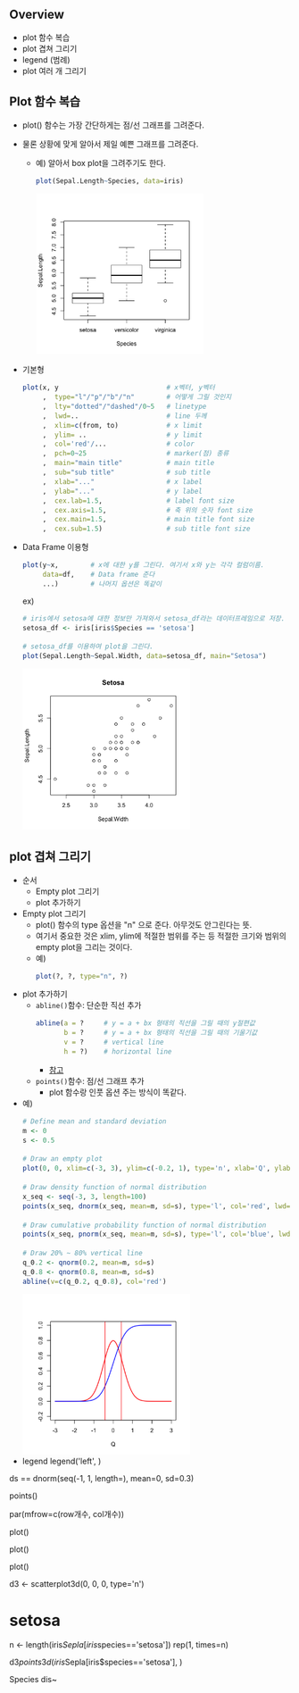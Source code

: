 ## Overview
- plot 함수 복습
- plot 겹쳐 그리기
- legend (범례)
- plot 여러 개 그리기

## Plot 함수 복습
- plot() 함수는 가장 간단하게는 점/선 그래프를 그려준다.
- 물론 상황에 맞게 알아서 제일 예쁜 그래프를 그려준다. 
    - 예) 알아서 box plot을 그려주기도 한다.
        ```R
        plot(Sepal.Length~Species, data=iris)
        ```
        <img src="./species.png" alt="Drawing"  width="300px"/> 

- 기본형
    ```R
    plot(x, y                           # x벡터, y벡터 
         ,  type="l"/"p"/"b"/"n"        # 어떻게 그릴 것인지
         ,  lty="dotted"/"dashed"/0~5   # linetype
         ,  lwd=..                      # line 두께
         ,  xlim=c(from, to)            # x limit
         ,  ylim= ..                    # y limit
         ,  col='red'/...               # color
         ,  pch=0~25                    # marker(점) 종류
         ,  main="main title"           # main title
         ,  sub="sub title"             # sub title
         ,  xlab="..."                  # x label
         ,  ylab="..."                  # y label
         ,  cex.lab=1.5,                # label font size
         ,  cex.axis=1.5,               # 축 위의 숫자 font size
         ,  cex.main=1.5,               # main title font size
         ,  cex.sub=1.5)                # sub title font size
    ```
- Data Frame 이용형
    ```R
    plot(y~x,        # x에 대한 y를 그린다. 여기서 x와 y는 각각 컬럼이름.
         data=df,    # Data frame 준다
         ...)        # 나머지 옵션은 똑같이
    ```
    ex)
    ```R
    # iris에서 setosa에 대한 정보만 가져와서 setosa_df라는 데이터프레임으로 저장.
    setosa_df <- iris[iris$Species == 'setosa']

    # setosa_df를 이용하여 plot을 그린다.
    plot(Sepal.Length~Sepal.Width, data=setosa_df, main="Setosa")
    ```
    <img src="./setosa.png" alt="Drawing"  width="300px"/> 

## plot 겹쳐 그리기
- 순서
    - Empty plot 그리기
    - plot 추가하기
- Empty plot 그리기
    - plot() 함수의 type 옵션을 "n" 으로 준다. 아무것도 안그린다는 뜻.
    - 여기서 중요한 것은 xlim, ylim에 적절한 범위를 주는 등 적절한 크기와 범위의 empty plot을 그리는 것이다.
    - 예)
        ```R
        plot(?, ?, type="n", ?)
        ```
- plot 추가하기
    - `abline()`함수: 단순한 직선 추가
        ```R
        abline(a = ?     # y = a + bx 형태의 직선을 그릴 때의 y절편값
               b = ?     # y = a + bx 형태의 직선을 그릴 때의 기울기값
               v = ?     # vertical line
               h = ?)    # horizontal line
        ```
        - [참고](https://thebook.io/006723/ch06/03/03/)
    - `points()`함수: 점/선 그래프 추가
        - plot 함수랑 인풋 옵션 주는 방식이 똑같다.
- 예)
    ```R
    # Define mean and standard deviation
    m <- 0
    s <- 0.5

    # Draw an empty plot
    plot(0, 0, xlim=c(-3, 3), ylim=c(-0.2, 1), type='n', xlab='Q', ylab='')

    # Draw density function of normal distribution
    x_seq <- seq(-3, 3, length=100)
    points(x_seq, dnorm(x_seq, mean=m, sd=s), type='l', col='red', lwd=2)

    # Draw cumulative probability function of normal distribution
    points(x_seq, pnorm(x_seq, mean=m, sd=s), type='l', col='blue', lwd=2)

    # Draw 20% ~ 80% vertical line
    q_0.2 <- qnorm(0.2, mean=m, sd=s)
    q_0.8 <- qnorm(0.8, mean=m, sd=s)
    abline(v=c(q_0.2, q_0.8), col='red')
    ```
    <img src="./norm.png" alt="Drawing"  width="300px"/> 
- legend
legend('left', )


ds == dnorm(seq(-1, 1, length=), mean=0, sd=0.3)



points()



par(mfrow=c(row개수, col개수))

plot()

plot()

plot()


d3 <- scatterplot3d(0, 0, 0, type='n')
# setosa
n <- length(iris$Sepla[iris$species=='setosa'])
rep(1, times=n)

d3$points3d(iris$Sepla[iris$species=='setosa'], )


Species dis~




























